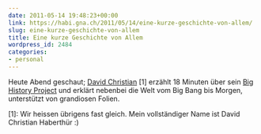 ```yaml
---
date: 2011-05-14 19:48:23+00:00
link: https://habi.gna.ch/2011/05/14/eine-kurze-geschichte-von-allem/
slug: eine-kurze-geschichte-von-allem
title: Eine kurze Geschichte von Allem
wordpress_id: 2484
categories:
- personal
---
```


Heute Abend geschaut; [David Christian](http://www.ted.com/speakers/david_christian.html) [1] erzählt 18 Minuten über sein [Big History Project](http://www.bighistoryproject.com/) und erklärt nebenbei die Welt vom Big Bang bis Morgen, unterstützt von grandiosen Folien.



[1]: Wir heissen übrigens fast gleich. Mein vollständiger Name ist David Christian Haberthür :)
